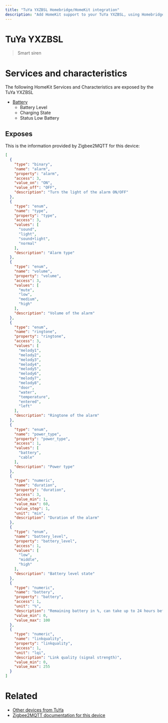 ```yaml
---
title: "TuYa YXZBSL Homebridge/HomeKit integration"
description: "Add HomeKit support to your TuYa YXZBSL, using Homebridge, Zigbee2MQTT and homebridge-z2m."
---
```

<!---
This file has been GENERATED using src/docgen/docgen.ts
DO NOT EDIT THIS FILE MANUALLY!
-->
# TuYa YXZBSL
> Smart siren


# Services and characteristics
The following HomeKit Services and Characteristics are exposed by
the TuYa YXZBSL

* [Battery](../../battery.md)
  * Battery Level
  * Charging State
  * Status Low Battery



## Exposes

This is the information provided by Zigbee2MQTT for this device:

```json
[
  {
    "type": "binary",
    "name": "alarm",
    "property": "alarm",
    "access": 3,
    "value_on": "ON",
    "value_off": "OFF",
    "description": "Turn the light of the alarm ON/OFF"
  },
  {
    "type": "enum",
    "name": "type",
    "property": "type",
    "access": 3,
    "values": [
      "sound",
      "light",
      "sound+light",
      "normal"
    ],
    "description": "Alarm type"
  },
  {
    "type": "enum",
    "name": "volume",
    "property": "volume",
    "access": 3,
    "values": [
      "mute",
      "low",
      "medium",
      "high"
    ],
    "description": "Volume of the alarm"
  },
  {
    "type": "enum",
    "name": "ringtone",
    "property": "ringtone",
    "access": 3,
    "values": [
      "melody1",
      "melody2",
      "melody3",
      "melody4",
      "melody5",
      "melody6",
      "melody7",
      "melody8",
      "door",
      "water",
      "temperature",
      "entered",
      "left"
    ],
    "description": "Ringtone of the alarm"
  },
  {
    "type": "enum",
    "name": "power_type",
    "property": "power_type",
    "access": 1,
    "values": [
      "battery",
      "cable"
    ],
    "description": "Power type"
  },
  {
    "type": "numeric",
    "name": "duration",
    "property": "duration",
    "access": 3,
    "value_min": 1,
    "value_max": 60,
    "value_step": 1,
    "unit": "min",
    "description": "Duration of the alarm"
  },
  {
    "type": "enum",
    "name": "battery_level",
    "property": "battery_level",
    "access": 1,
    "values": [
      "low",
      "middle",
      "high"
    ],
    "description": "Battery level state"
  },
  {
    "type": "numeric",
    "name": "battery",
    "property": "battery",
    "access": 1,
    "unit": "%",
    "description": "Remaining battery in %, can take up to 24 hours before reported.",
    "value_min": 0,
    "value_max": 100
  },
  {
    "type": "numeric",
    "name": "linkquality",
    "property": "linkquality",
    "access": 1,
    "unit": "lqi",
    "description": "Link quality (signal strength)",
    "value_min": 0,
    "value_max": 255
  }
]
```

# Related
* [Other devices from TuYa](../index.md#tuya)
* [Zigbee2MQTT documentation for this device](https://www.zigbee2mqtt.io/devices/YXZBSL.html)